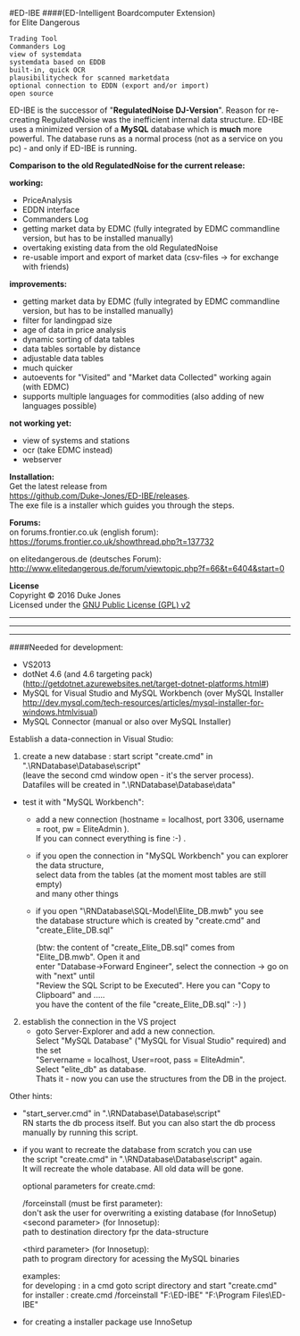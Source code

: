 #ED-IBE
####(ED-Intelligent Boardcomputer Extension)  
for Elite Dangerous 

    Trading Tool
    Commanders Log
    view of systemdata
    systemdata based on EDDB
    built-in, quick OCR
    plausibilitycheck for scanned marketdata
    optional connection to EDDN (export and/or import)
    open source

ED-IBE is the successor of "**RegulatedNoise DJ-Version**".
Reason for re-creating RegulatedNoise was the inefficient
internal data structure. ED-IBE uses a minimized version 
of a **MySQL** database which is **much** more powerful. 
The database runs as a normal process (not as a service on you pc) 
\- and only if ED-IBE is running.

**Comparison to the old RegulatedNoise for the current release:**

**working:**
* PriceAnalysis
* EDDN interface
* Commanders Log
* getting market data by EDMC (fully integrated by EDMC commandline version, but has to be installed manually)
* overtaking existing data from the old RegulatedNoise
* re-usable import and export of market data (csv-files -> for exchange with friends)

**improvements:**
* getting market data by EDMC (fully integrated by EDMC commandline version, but has to be installed manually)
* filter for landingpad size
* age of data in price analysis
* dynamic sorting of data tables
* data tables sortable by distance
* adjustable data tables
* much quicker
* autoevents for "Visited" and "Market data Collected" working again (with EDMC)
* supports multiple languages for commodities (also adding of new languages possible)

**not working yet:**
* view of systems and stations
* ocr (take EDMC instead)
* webserver


**Installation:**  
Get the latest release from  
	https://github.com/Duke-Jones/ED-IBE/releases.  
The exe file is a installer which guides you through the steps.  

**Forums:**  
on forums.frontier.co.uk (english forum):  
https://forums.frontier.co.uk/showthread.php?t=137732

on elitedangerous.de (deutsches Forum):  
http://www.elitedangerous.de/forum/viewtopic.php?f=66&t=6404&start=0

**License**  
Copyright © 2016 Duke Jones  
Licensed under the [GNU Public License (GPL) v2](https://github.com/Duke-Jones/ED-IBE/blob/master/license/ED-IBE%20license.txt)


*****************************************************************************************
*****************************************************************************************
*****************************************************************************************

####Needed for development:

- VS2013
- dotNet 4.6 (and 4.6 targeting pack) (http://getdotnet.azurewebsites.net/target-dotnet-platforms.html#)
- MySQL for Visual Studio and MySQL Workbench (over MySQL Installer http://dev.mysql.com/tech-resources/articles/mysql-installer-for-windows.htmlvisual)
- MySQL Connector (manual or also over MySQL Installer)

Establish a data-connection in Visual Studio:  
1) create a new database : start script "create.cmd" in ".\RNDatabase\Database\script\"  
	(leave the second cmd window open - it's the server process).  
   	Datafiles will be created in ".\RNDatabase\Database\data\"  

-  test it with "MySQL Workbench":

   * add a new connection (hostname = localhost, port 3306, username = root, pw = EliteAdmin ).  
     If you can connect everything is fine :-) .  

   * if you open the connection in "MySQL Workbench" you can explorer the data structure,  
     select data from the tables (at the moment most tables are still empty)   
	 and many other things  

   * if you open "\RNDatabase\SQL-Model\Elite_DB.mwb" you see  
     the database structure which is created by "create.cmd" and "create_Elite_DB.sql"    

	 (btw: the content of "create_Elite_DB.sql" comes from "Elite_DB.mwb". Open it and  
	 enter "Database->Forward Engineer", select the connection -> go on with "next" until   
	 "Review the SQL Script to be Executed". Here you can "Copy to Clipboard" and .....   
	 you have the content of the file "create_Elite_DB.sql" :-) )  
	 
2) establish the connection in the VS project  
   * goto Server-Explorer and add a new connection.  
     Select "MySQL Database" ("MySQL for Visual Studio" required) and the set   
	 "Servername = localhost, User=root, pass = EliteAdmin".  
	 Select "elite_db" as database.  
     Thats it - now you can use the structures from the DB in the project.  
        
		
Other hints: 		

*  "start_server.cmd" in ".\RNDatabase\Database\script\"  
   RN starts the db process itself. But you can also start the db process  
   manually by running this script. 

*  if you want to recreate the database from scratch you can use   
   the script "create.cmd" in ".\RNDatabase\Database\script\" again.  
   It will recreate the whole database. All old data will be gone.  

   optional parameters for create.cmd:

   /forceinstall (must be first parameter):  
       don't ask the user for overwriting a existing database (for InnoSetup)  
   &lt;second parameter&gt; (for Innosetup):   
       path to destination directory fpr the data-structure   

   &lt;third parameter&gt; (for Innosetup):   
       path to program directory for acessing the MySQL binaries  
   
   examples:  
     for developing : in a cmd goto script directory and start "create.cmd"  
	 for installer  : create.cmd /forceinstall "F:\ED-IBE" "F:\Program Files\ED-IBE"  
   

*  for creating a installer package use InnoSetup  
